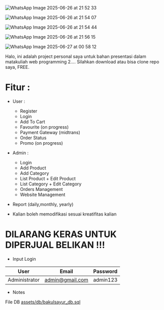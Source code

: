 <!-- Toko Sayur Online -->


<!-- Tampilan Halamn utama -->
<!--![image](https://github.com/prdhk2/toko-online-codeigniter3/assets/145819507/e5f4c2fa-78e8-46e2-b59e-ee75eeb645c0) -->
![WhatsApp Image 2025-06-26 at 21 52 33](https://github.com/user-attachments/assets/22c84c04-b151-4f60-9a54-d09d51e4962a)

![WhatsApp Image 2025-06-26 at 21 54 07](https://github.com/user-attachments/assets/de564b85-9e01-4671-af10-242c0045411a)

![WhatsApp Image 2025-06-26 at 21 54 44](https://github.com/user-attachments/assets/cf945ff8-aaf5-44d2-9a64-551f7b4f536e)

![WhatsApp Image 2025-06-26 at 21 56 15](https://github.com/user-attachments/assets/f13052c6-6b54-429c-80cd-d917d91a6c44)

![WhatsApp Image 2025-06-27 at 00 58 12](https://github.com/user-attachments/assets/ca5a55a3-27e7-426e-aea2-6d31f8c13b40)

<!-- Tampilan Dashboard admin -->
<!--![image](https://github.com/prdhk2/toko-online-codeigniter3/assets/145819507/4e9e32be-e3e6-4d65-8911-e27f09bf5c68) -->


<!-- Notes -->
Halo, ini adalah project personal saya untuk bahan presentasi dalam matakuliah web programming 2.... 
Silahkan download atau bisa clone repo saya, FREE. 

# Fitur :
  * User :
  	-	Register
  	-	Login
  	-	Add To Cart
  	-	Favourite (on progress)
  	-	Payment Gateway (midtrans)
  	-	Order Status
  	-	Promo (on progress)
 
  * Admin :
  	-	Login
  	-	Add Product
  	-	Add Category
  	-	List Product + Edit Product
  	-	List Category + Edit Category
  	-	Orders Management
  	-	Website Management
   -	Report (daily,monthly, yearly)
    	

* Kalian boleh memodifikasi sesuai kreatifitas kalian


 # DILARANG KERAS UNTUK DIPERJUAL BELIKAN !!!

* Input Login

|      User     |       Email      	|    Password   |
|:-------------:|:-----------------:|:-------------:|
| Administrator | admin@gmail.com  	| admin123	|

* Notes

File DB [assets/db/bakulsayur_db.sql](./assets/db/bakulsayur_db.sql)
